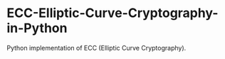 # ECC-Elliptic-Curve-Cryptography-in-Python
Python implementation of ECC (Elliptic Curve Cryptography).
